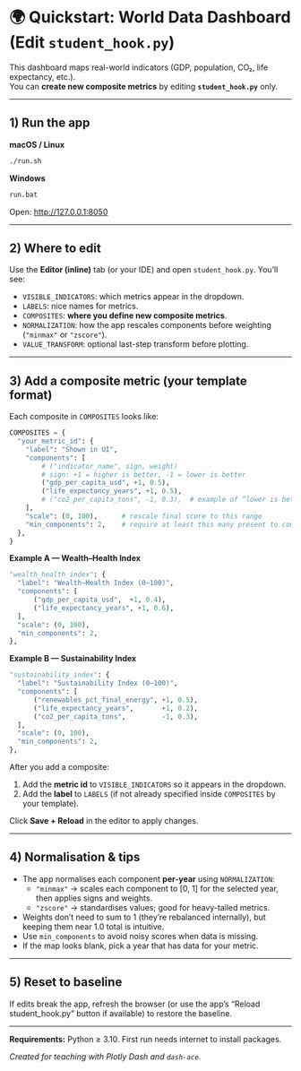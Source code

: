 # 🌍 Quickstart: World Data Dashboard (Edit `student_hook.py`)

This dashboard maps real-world indicators (GDP, population, CO₂, life expectancy, etc.).  
You can **create new composite metrics** by editing **`student_hook.py`** only.

---

## 1) Run the app

**macOS / Linux**
```bash
./run.sh
```

**Windows**
```bat
run.bat
```

Open: http://127.0.0.1:8050

---

## 2) Where to edit

Use the **Editor (inline)** tab (or your IDE) and open `student_hook.py`. You’ll see:

- `VISIBLE_INDICATORS`: which metrics appear in the dropdown.  
- `LABELS`: nice names for metrics.  
- `COMPOSITES`: **where you define new composite metrics**.  
- `NORMALIZATION`: how the app rescales components before weighting (`"minmax"` or `"zscore"`).  
- `VALUE_TRANSFORM`: optional last-step transform before plotting.

---

## 3) Add a composite metric (your template format)

Each composite in `COMPOSITES` looks like:
```python
COMPOSITES = {
  "your_metric_id": {
    "label": "Shown in UI",
    "components": [
        # ("indicator_name", sign, weight)
        # sign: +1 = higher is better, -1 = lower is better
        ("gdp_per_capita_usd", +1, 0.5),
        ("life_expectancy_years", +1, 0.5),
        # ("co2_per_capita_tons", -1, 0.3),  # example of “lower is better”
    ],
    "scale": (0, 100),      # rescale final score to this range
    "min_components": 2,    # require at least this many present to compute
  },
}
```

**Example A — Wealth–Health Index**
```python
"wealth_health_index": {
  "label": "Wealth–Health Index (0–100)",
  "components": [
      ("gdp_per_capita_usd",  +1, 0.4),
      ("life_expectancy_years", +1, 0.6),
  ],
  "scale": (0, 100),
  "min_components": 2,
},
```

**Example B — Sustainability Index**
```python
"sustainability_index": {
  "label": "Sustainability Index (0–100)",
  "components": [
      ("renewables_pct_final_energy", +1, 0.5),
      ("life_expectancy_years",       +1, 0.2),
      ("co2_per_capita_tons",         -1, 0.3),
  ],
  "scale": (0, 100),
  "min_components": 2,
},
```

After you add a composite:
1. Add the **metric id** to `VISIBLE_INDICATORS` so it appears in the dropdown.
2. Add the **label** to `LABELS` (if not already specified inside `COMPOSITES` by your template).

Click **Save + Reload** in the editor to apply changes.

---

## 4) Normalisation & tips

- The app normalises each component **per-year** using `NORMALIZATION`:
  - `"minmax"` → scales each component to [0, 1] for the selected year, then applies signs and weights.  
  - `"zscore"` → standardises values; good for heavy-tailed metrics.
- Weights don’t need to sum to 1 (they’re rebalanced internally), but keeping them near 1.0 total is intuitive.
- Use `min_components` to avoid noisy scores when data is missing.
- If the map looks blank, pick a year that has data for your metric.

---

## 5) Reset to baseline

If edits break the app, refresh the browser (or use the app’s “Reload student_hook.py” button if available) to restore the baseline.

---

**Requirements:** Python ≥ 3.10. First run needs internet to install packages.

*Created for teaching with Plotly Dash and `dash-ace`.*
